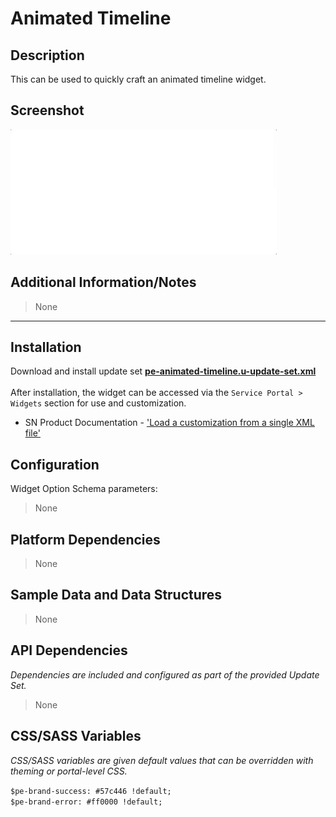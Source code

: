 # Animated Timeline

## Description

This can be used to quickly craft an animated timeline widget.

## Screenshot
![](../../images/pe-animated-timeline-1.gif)

## Additional Information/Notes
> None

---
## Installation
Download and install update set **[pe-animated-timeline.u-update-set.xml](https://github.com/platform-experience/serviceportal-widget-library/blob/master/timeline/pe-animated-timeline/pe-animated-timeline.u-update-set.xml)** <br/><br/>
After installation, the widget can be accessed via the `Service Portal > Widgets` section for use and customization.<br/>
* SN Product Documentation - ['Load a customization from a single XML file'](https://docs.servicenow.com/bundle/kingston-application-development/page/build/system-update-sets/task/t_SaveAnUpdateSetAsAnXMLFile.html)

## Configuration
Widget Option Schema parameters:
> None

## Platform Dependencies
> None

## Sample Data and Data Structures
> None

## API Dependencies
<i>Dependencies are included and configured as part of the provided Update Set.</i>
> None

## CSS/SASS Variables
_CSS/SASS variables are given default values that can be overridden with theming or portal-level CSS._

`$pe-brand-success: #57c446 !default;`<br/>
`$pe-brand-error: #ff0000 !default;`<br/>